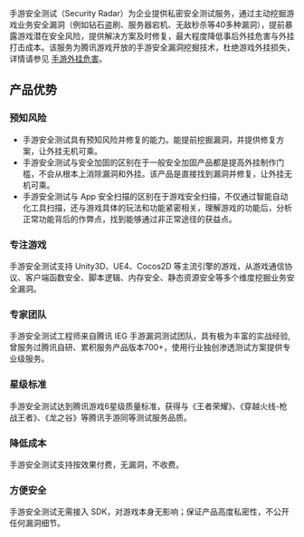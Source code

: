 手游安全测试（Security Radar）为企业提供私密安全测试服务，通过主动挖掘游戏业务安全漏洞（例如钻石盗刷、服务器宕机、无敌秒杀等40多种漏洞），提前暴露游戏潜在安全风险，提供解决方案及时修复，最大程度降低事后外挂危害与外挂打击成本。该服务为腾讯游戏开放的手游安全漏洞挖掘技术，杜绝游戏外挂损失，详情请参见 [手游外挂危害](https://cloud.tencent.com/document/product/574/8818)。

## 产品优势

### 预知风险
- 手游安全测试具有预知风险并修复的能力。能提前挖掘漏洞，并提供修复方案，让外挂无机可乘。  
- 手游安全测试与安全加固的区别在于一般安全加固产品都是提高外挂制作门槛，不会从根本上消除漏洞和外挂。该产品是直接找到漏洞并修复，让外挂无机可乘。  
- 手游安全测试与 App 安全扫描的区别在于游戏安全扫描，不仅通过智能自动化工具扫描，还与游戏具体的玩法和功能紧密相关，理解游戏的功能后，分析正常功能背后的作弊点，找到能够通过非正常途径的获益点。


### 专注游戏

手游安全测试支持 Unity3D、UE4、Cocos2D 等主流引擎的游戏，从游戏通信协议、客户端函数安全、脚本逻辑、内存安全、静态资源安全等多个维度挖掘业务安全漏洞。

### 专家团队

手游安全测试工程师来自腾讯 IEG 手游漏洞测试团队，具有极为丰富的实战经验, 曾服务过腾讯自研、累积服务产品版本700+，使用行业独创渗透测试方案提供专业级服务。

### 星级标准

手游安全测试达到腾讯游戏6星级质量标准，获得与《王者荣耀》、《穿越火线-枪战王者》、《龙之谷》等腾讯手游同等测试服务品质。

### 降低成本

手游安全测试支持按效果付费，无漏洞，不收费。

### 方便安全 

手游安全测试无需接入 SDK，对游戏本身无影响；保证产品高度私密性，不公开任何漏洞细节。

